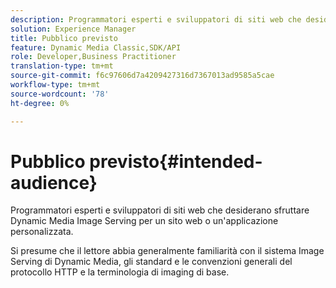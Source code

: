 ```yaml
---
description: Programmatori esperti e sviluppatori di siti web che desiderano sfruttare Dynamic Media Image Serving per un sito web o un'applicazione personalizzata.
solution: Experience Manager
title: Pubblico previsto
feature: Dynamic Media Classic,SDK/API
role: Developer,Business Practitioner
translation-type: tm+mt
source-git-commit: f6c97606d7a4209427316d7367013ad9585a5cae
workflow-type: tm+mt
source-wordcount: '78'
ht-degree: 0%

---
```



# Pubblico previsto{#intended-audience}

Programmatori esperti e sviluppatori di siti web che desiderano sfruttare Dynamic Media Image Serving per un sito web o un&#39;applicazione personalizzata.

Si presume che il lettore abbia generalmente familiarità con il sistema Image Serving di Dynamic Media, gli standard e le convenzioni generali del protocollo HTTP e la terminologia di imaging di base.
